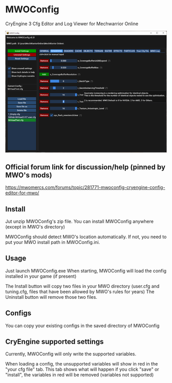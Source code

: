 # MWOConfig
CryEngine 3 Cfg Editor and Log Viewer for Mechwarrior Online

![MainUI](Screenshots/MwoConfig.png)

## Official forum link for discussion/help (pinned by MWO's mods)
https://mwomercs.com/forums/topic/281771-mwoconfig-cryengine-config-editor-for-mwo/

## Install
Jut unzip MWOConfig's zip file. You can install MWOConfig anywhere (except in MWO's directory)

MWOConfig should detect MWO's location automatically.
If not, you need to put your MWO install path in MWOConfig.ini.

## Usage
Just launch MWOConfig.exe
When starting, MWOConfig will load the config installed in your game (if present)

The Install button will copy two files in your MWO directory (user.cfg and tuning.cfg, files that have been allowed by MWO's rules for years)
The Uninstall button will remove those two files.

## Configs
You can copy your existing configs in the saved
 directory of MWOConfig

## CryEngine supported settings
Currently, MWOConfig will only write the supported variables. 

When loading a config, the unsupported variables will show in red in the "your cfg file" tab.
This tab shows what will happen if you click "save" or "install",
 the variables in red will be removed (variables not supported) 
